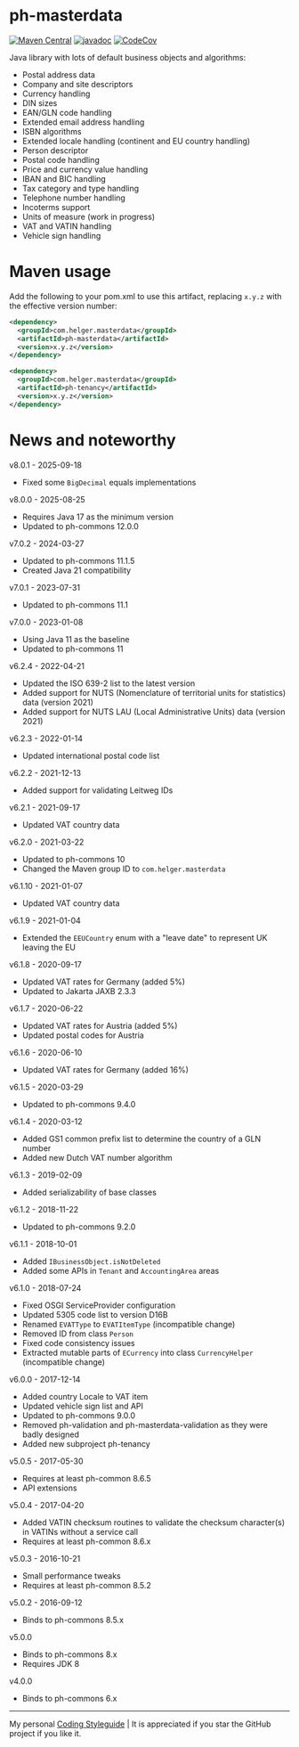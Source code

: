 # ph-masterdata

[![Maven Central](https://img.shields.io/maven-central/v/com.helger.masterdata/ph-masterdata-parent-pom)](https://img.shields.io/maven-central/v/com.helger.masterdata/ph-masterdata-parent-pom)
[![javadoc](https://javadoc.io/badge2/com.helger.masterdata/ph-masterdata-parent-pom/javadoc.svg)](https://javadoc.io/doc/com.helger.masterdata/ph-masterdata-parent-pom)
[![CodeCov](https://codecov.io/gh/phax/ph-masterdata/branch/master/graph/badge.svg)](https://codecov.io/gh/phax/ph-masterdata)

Java library with lots of default business objects and algorithms:
* Postal address data
* Company and site descriptors
* Currency handling
* DIN sizes
* EAN/GLN code handling
* Extended email address handling
* ISBN algorithms
* Extended locale handling (continent and EU country handling)
* Person descriptor
* Postal code handling
* Price and currency value handling
* IBAN and BIC handling
* Tax category and type handling
* Telephone number handling
* Incoterms support
* Units of measure (work in progress)
* VAT and VATIN handling
* Vehicle sign handling 

# Maven usage

Add the following to your pom.xml to use this artifact, replacing `x.y.z` with the effective version number:

```xml
<dependency>
  <groupId>com.helger.masterdata</groupId>
  <artifactId>ph-masterdata</artifactId>
  <version>x.y.z</version>
</dependency>
```

```xml
<dependency>
  <groupId>com.helger.masterdata</groupId>
  <artifactId>ph-tenancy</artifactId>
  <version>x.y.z</version>
</dependency>
```

# News and noteworthy

v8.0.1 - 2025-09-18
* Fixed some `BigDecimal` equals implementations

v8.0.0 - 2025-08-25
* Requires Java 17 as the minimum version
* Updated to ph-commons 12.0.0

v7.0.2 - 2024-03-27
* Updated to ph-commons 11.1.5
* Created Java 21 compatibility

v7.0.1 - 2023-07-31
* Updated to ph-commons 11.1

v7.0.0 - 2023-01-08
* Using Java 11 as the baseline
* Updated to ph-commons 11

v6.2.4 - 2022-04-21
* Updated the ISO 639-2 list to the latest version
* Added support for NUTS (Nomenclature of territorial units for statistics) data (version 2021)
* Added support for NUTS LAU (Local Administrative Units) data (version 2021)

v6.2.3 - 2022-01-14
* Updated international postal code list

v6.2.2 - 2021-12-13
* Added support for validating Leitweg IDs

v6.2.1 - 2021-09-17
* Updated VAT country data

v6.2.0 - 2021-03-22
* Updated to ph-commons 10
* Changed the Maven group ID to `com.helger.masterdata`

v6.1.10 - 2021-01-07
* Updated VAT country data

v6.1.9 - 2021-01-04
* Extended the `EEUCountry` enum with a "leave date" to represent UK leaving the EU

v6.1.8 - 2020-09-17
* Updated VAT rates for Germany (added 5%)
* Updated to Jakarta JAXB 2.3.3

v6.1.7 - 2020-06-22
* Updated VAT rates for Austria (added 5%)
* Updated postal codes for Austria

v6.1.6 - 2020-06-10
* Updated VAT rates for Germany (added 16%)

v6.1.5 - 2020-03-29
* Updated to ph-commons 9.4.0

v6.1.4 - 2020-03-12
* Added GS1 common prefix list to determine the country of a GLN number
* Added new Dutch VAT number algorithm

v6.1.3 - 2019-02-09
* Added serializability of base classes

v6.1.2 - 2018-11-22
* Updated to ph-commons 9.2.0

v6.1.1 - 2018-10-01
* Added `IBusinessObject.isNotDeleted`
* Added some APIs in `Tenant` and `AccountingArea` areas

v6.1.0 - 2018-07-24
* Fixed OSGI ServiceProvider configuration
* Updated 5305 code list to version D16B
* Renamed `EVATType` to `EVATItemType` (incompatible change)
* Removed ID from class `Person`
* Fixed code consistency issues
* Extracted mutable parts of `ECurrency` into class `CurrencyHelper` (incompatible change)

v6.0.0 - 2017-12-14
* Added country Locale to VAT item
* Updated vehicle sign list and API
* Updated to ph-commons 9.0.0
* Removed ph-validation and ph-masterdata-validation as they were badly designed
* Added new subproject ph-tenancy

v5.0.5 - 2017-05-30
* Requires at least ph-common 8.6.5
* API extensions

v5.0.4 - 2017-04-20
* Added VATIN checksum routines to validate the checksum character(s) in VATINs without a service call
* Requires at least ph-common 8.6.x

v5.0.3 - 2016-10-21
* Small performance tweaks
* Requires at least ph-common 8.5.2

v5.0.2 - 2016-09-12
* Binds to ph-commons 8.5.x

v5.0.0
* Binds to ph-commons 8.x
* Requires JDK 8

v4.0.0
* Binds to ph-commons 6.x        

---

My personal [Coding Styleguide](https://github.com/phax/meta/blob/master/CodingStyleguide.md) |
It is appreciated if you star the GitHub project if you like it.